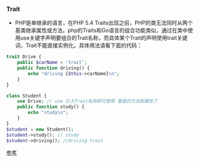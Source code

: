 ### Trait

* PHP是单继承的语言，在PHP 5.4 Traits出现之前，PHP的类无法同时从两个基类继承属性或方法。php的Traits和Go语言的组合功能类似，通过在类中使用use关键字声明要组合的Trait名称，而具体某个Trait的声明使用trait关键词，Trait不能直接实例化。具体用法请看下面的代码：

```PHP
trait Drive {
    public $carName = 'trait';
    public function driving() {
        echo "driving {$this->carName}\n";
    }
}

class Student {
    use Drive; // use 引入Trait名称即可使用 里面的方法和属性了
    public function study() {
        echo "study\n";
    }
}
$student = new Student();
$student->study(); // study
$student->driving(); //driving trait
```
[参考](http://php.net/manual/zh/language.oop5.traits.php)
